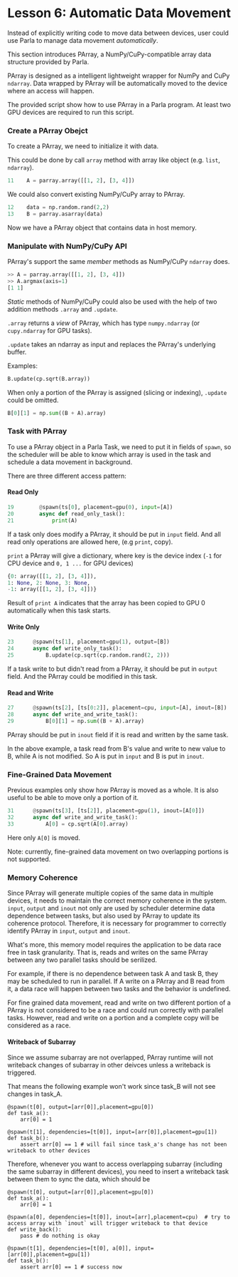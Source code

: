 # Lesson 6: Automatic Data Movement

Instead of explicitly writing code to move data between devices, user could use Parla to manage data movement *automatically*. 

This section introduces PArray, a NumPy/CuPy-compatible array data structure provided by Parla. 

PArray is designed as a intelligent lightweight wrapper for NumPy and CuPy `ndarray`. Data wrapped by PArray will be automatically moved to the device where an access will happen.

The provided script show how to use PArray in a Parla program. At least two GPU devices are required to run this script.

### Create a PArray Obejct

To create a PArray, we need to initialize it with data.

This could be done by call `array` method with array like object (e.g. `list`, `ndarray`).

```Python
11    A = parray.array([[1, 2], [3, 4]])
```

We could also convert existing NumPy/CuPy array to PArray.

```Python
12    data = np.random.rand(2,2)
13    B = parray.asarray(data)
```

Now we have a PArray object that contains data in host memory.

### Manipulate with NumPy/CuPy API

PArray's support the same *member* methods as NumPy/CuPy `ndarray` does.

```Python
>> A = parray.array([[1, 2], [3, 4]])
>> A.argmax(axis=1)
[1 1]
```

*Static* methods of NumPy/CuPy could also be used with the help of two addition methods `.array` and `.update`.

`.array` returns a *view* of PArray, which has type `numpy.ndarray` (or `cupy.ndarray` for GPU tasks).

`.update` takes an ndarray as input and replaces the PArray's underlying buffer.

Examples:

```Python
B.update(cp.sqrt(B.array))
```

When only a portion of the PArray is assigned (slicing or indexing),  `.update`  could be omitted.

```Python
B[0][1] = np.sum((B + A).array)
```

### Task with PArray
To use a PArray object in a Parla Task, we need to put it in fields of `spawn`, so the scheduler will be able to know which array is used in the task and schedule a data movement in background.

There are three different access pattern:
#### Read Only
```Python
19        @spawn(ts[0], placement=gpu(0), input=[A])
20        async def read_only_task():
21            print(A)
```
If a task only does modify a PArray, it should be put in `input` field. And all read only operations are allowed here, (e.g `print`, copy).

`print` a PArray will give a dictionary, where key is the device index (`-1` for CPU device and `0, 1 ...` for GPU devices)

```Python
{0: array([[1, 2], [3, 4]]), 
1: None, 2: None, 3: None, 
-1: array([[1, 2], [3, 4]])}
```
Result of `print A` indicates that the array has been copied to GPU 0 automatically when this task starts.

#### Write Only

```Python
23      @spawn(ts[1], placement=gpu(1), output=[B])
24      async def write_only_task():
25          B.update(cp.sqrt(cp.random.rand(2, 2)))
```

If a task write to but didn't read from a PArray, it should be put in `output` field. And the PArray could be modified in this task.

#### Read and Write

```Python
27      @spawn(ts[2], [ts[0:2]], placement=cpu, input=[A], inout=[B])
28      async def write_and_write_task():
29          B[0][1] = np.sum((B + A).array)

```
PArray should be put in `inout` field if it is read and written by the same task.

In the above example, a task read from B's value and write to new value to B, while A is not modified. So A is put in `input` and B is put in `inout`.

### Fine-Grained Data Movement
Previous examples only show how PArray is moved as a whole. It is also useful to be able to move only a portion of it.

```Python
31      @spawn(ts[3], [ts[2]], placement=gpu(1), inout=[A[0]])
32      async def write_and_write_task():
33          A[0] = cp.sqrt(A[0].array)
```
Here only `A[0]` is moved.

Note: currently, fine-grained data movement on two overlapping portions is not supported.


### Memory Coherence

Since PArray will generate multiple copies of the same data in multiple devices, it needs to maintain the correct memory coherence in the system. `input`, `output` and `inout` not only are used by scheduler determine data dependence between tasks, but also used by PArray to update its coherence protocol. Therefore, it is necessary for programmer to correctly identify PArray in `input`, `output` and `inout`.

What's more, this memory model requires the application to be data race free in task granularity. That is, reads and writes on the same PArray between any two parallel tasks should be serilized.

For example, if there is no dependence between task A and task B, they may be scheduled to run in parallel. If A write on a PArray and B read from it, a data race will happen between two tasks and the behavior is undefined.

For fine grained data movement, read and write on two different portion of a PArray is not considered to be a race and could run correctly with parallel tasks. However, read and write on a portion and a complete copy will be considered as a race.

#### Writeback of Subarray
Since we assume subarray are not overlapped, PArray runtime will not writeback changes of subarray in other deivces unless a writeback is triggered.

That means the following example won't work since task_B will not see changes in task_A.
```
@spawn(t[0], output=[arr[0]],placement=gpu[0])
def task_a():
    arr[0] = 1

@spawn(t[1], dependencies=[t[0]], input=[arr[0]],placement=gpu[1])
def task_b():
    assert arr[0] == 1 # will fail since task_a's change has not been writeback to other devices
```

Therefore, whenever you want to access overlapping subarray (including the same subarray in different devices), you need to insert a writeback task between them to sync the data, which should be

```
@spawn(t[0], output=[arr[0]],placement=gpu[0])
def task_a():
    arr[0] = 1

@spawn(a[0], dependencies=[t[0]], inout=[arr],placement=cpu)  # try to access array with `inout` will trigger writeback to that device
def write_back():
    pass # do nothing is okay

@spawn(t[1], dependencies=[t[0], a[0]], input=[arr[0]],placement=gpu[1])
def task_b():
    assert arr[0] == 1 # success now
```

